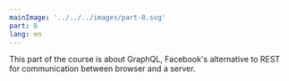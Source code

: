 ```yaml
---
mainImage: '../../../images/part-8.svg'
part: 8
lang: en
---
```


<div class="intro">

This part of the course is about GraphQL, Facebook's alternative to REST for communication between browser and a server.

</div>
